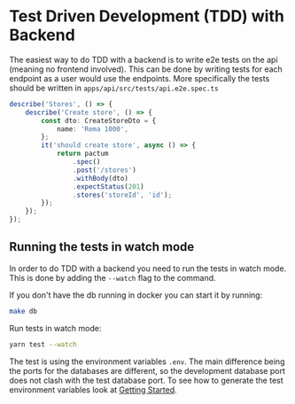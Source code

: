 # Test Driven Development (TDD) with Backend

The easiest way to do TDD with a backend is to write e2e tests on the api (meaning no frontend involved). This can be done by writing tests for each endpoint as a user  would use the endpoints. More specifically the tests should be written in `apps/api/src/tests/api.e2e.spec.ts`

```typescript
describe('Stores', () => {
	describe('Create store', () => {
		const dto: CreateStoreDto = {
			name: 'Rema 1000',
		};
		it('should create store', async () => {
			return pactum
				.spec()
				.post('/stores')
				.withBody(dto)
				.expectStatus(201)
				.stores('storeId', 'id');
		});
	});
});
```

## Running the tests in watch mode
In order to do TDD with a backend you need to run the tests in watch mode. This is done by adding the `--watch` flag to the command.

If you don't have the db running in docker you can start it by running:
```bash
make db
```

Run tests in watch mode:
```bash
yarn test --watch
```

The test is using the environment variables `.env`. The main difference being the ports for the databases are different, so the development database port does not clash with the test database port. To see how to generate the test environment variables look at [Getting Started](https://github.com/BHelpful/MealTime/blob/master/DOCS/HOW_TOs/HOW_TO_get_started.md).